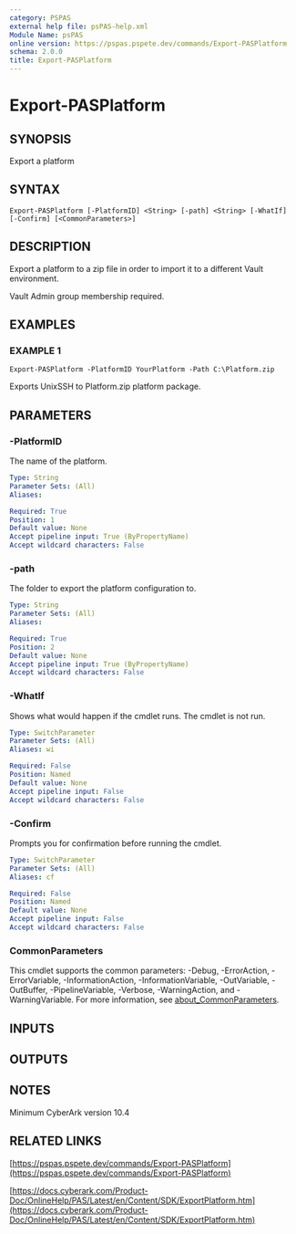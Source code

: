 ```yaml
---
category: PSPAS
external help file: psPAS-help.xml
Module Name: psPAS
online version: https://pspas.pspete.dev/commands/Export-PASPlatform
schema: 2.0.0
title: Export-PASPlatform
---
```


# Export-PASPlatform

## SYNOPSIS
Export a platform

## SYNTAX

```
Export-PASPlatform [-PlatformID] <String> [-path] <String> [-WhatIf] [-Confirm] [<CommonParameters>]
```

## DESCRIPTION
Export a platform to a zip file in order to import it to a different Vault environment.

Vault Admin group membership required.

## EXAMPLES

### EXAMPLE 1
```
Export-PASPlatform -PlatformID YourPlatform -Path C:\Platform.zip
```

Exports UnixSSH to Platform.zip platform package.

## PARAMETERS

### -PlatformID
The name of the platform.

```yaml
Type: String
Parameter Sets: (All)
Aliases:

Required: True
Position: 1
Default value: None
Accept pipeline input: True (ByPropertyName)
Accept wildcard characters: False
```

### -path
The folder to export the platform configuration to.

```yaml
Type: String
Parameter Sets: (All)
Aliases:

Required: True
Position: 2
Default value: None
Accept pipeline input: True (ByPropertyName)
Accept wildcard characters: False
```

### -WhatIf
Shows what would happen if the cmdlet runs.
The cmdlet is not run.

```yaml
Type: SwitchParameter
Parameter Sets: (All)
Aliases: wi

Required: False
Position: Named
Default value: None
Accept pipeline input: False
Accept wildcard characters: False
```

### -Confirm
Prompts you for confirmation before running the cmdlet.

```yaml
Type: SwitchParameter
Parameter Sets: (All)
Aliases: cf

Required: False
Position: Named
Default value: None
Accept pipeline input: False
Accept wildcard characters: False
```

### CommonParameters
This cmdlet supports the common parameters: -Debug, -ErrorAction, -ErrorVariable, -InformationAction, -InformationVariable, -OutVariable, -OutBuffer, -PipelineVariable, -Verbose, -WarningAction, and -WarningVariable. For more information, see [about_CommonParameters](http://go.microsoft.com/fwlink/?LinkID=113216).

## INPUTS

## OUTPUTS

## NOTES
Minimum CyberArk version 10.4

## RELATED LINKS

[https://pspas.pspete.dev/commands/Export-PASPlatform](https://pspas.pspete.dev/commands/Export-PASPlatform)

[https://docs.cyberark.com/Product-Doc/OnlineHelp/PAS/Latest/en/Content/SDK/ExportPlatform.htm](https://docs.cyberark.com/Product-Doc/OnlineHelp/PAS/Latest/en/Content/SDK/ExportPlatform.htm)
